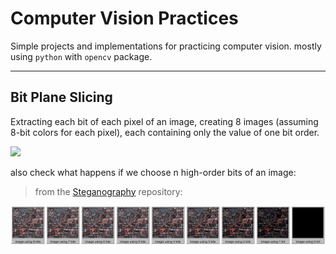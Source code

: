 # Computer Vision Practices

Simple projects and implementations for practicing computer vision. mostly using `python` with `opencv` package.

---

## Bit Plane Slicing

Extracting each bit of each pixel of an image, creating 8 images (assuming 8-bit colors for each pixel), each containing only the value of one bit order.

![](Bit&#32;Plane&#32;Slicing/montage.png)

also check what happens if we choose n high-order bits of an image:

> from the [Steganography](https://github.com/mhsattarian/steganography) repository:

![](https://raw.githubusercontent.com/mhsattarian/steganography/master/Images/extracted_images/montage.png)